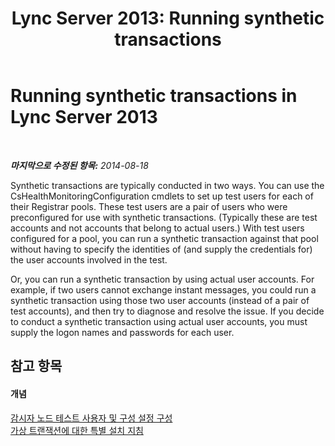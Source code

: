 ﻿---
title: 'Lync Server 2013: Running synthetic transactions'
TOCTitle: Running synthetic transactions
ms:assetid: 2b56c7bd-8956-4fa1-8232-1876b959b258
ms:mtpsurl: https://technet.microsoft.com/ko-kr/library/Dn720911(v=OCS.15)
ms:contentKeyID: 62240113
ms.date: 08/10/2015
mtps_version: v=OCS.15
ms.translationtype: HT
---

# Running synthetic transactions in Lync Server 2013

 

_**마지막으로 수정된 항목:** 2014-08-18_

Synthetic transactions are typically conducted in two ways. You can use the CsHealthMonitoringConfiguration cmdlets to set up test users for each of their Registrar pools. These test users are a pair of users who were preconfigured for use with synthetic transactions. (Typically these are test accounts and not accounts that belong to actual users.) With test users configured for a pool, you can run a synthetic transaction against that pool without having to specify the identities of (and supply the credentials for) the user accounts involved in the test.

Or, you can run a synthetic transaction by using actual user accounts. For example, if two users cannot exchange instant messages, you could run a synthetic transaction using those two user accounts (instead of a pair of test accounts), and then try to diagnose and resolve the issue. If you decide to conduct a synthetic transaction using actual user accounts, you must supply the logon names and passwords for each user.

## 참고 항목

#### 개념

[감시자 노드 테스트 사용자 및 구성 설정 구성](lync-server-2013-configuring-watcher-node-test-users-and-configuration-settings.md)  
[가상 트랜잭션에 대한 특별 설치 지침](lync-server-2013-special-setup-instructions-for-synthetic-transactions.md)

